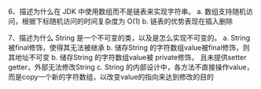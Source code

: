 
6、描述为什么在 JDK 中使用数组而不是链表来实现字符串。
a. 数组支持随机访问，根据下标随机访问的时间复杂度为 O(1)
b. 链表的优势表现在插入删除

7、描述为什么 String 是一个不可变的类，以及是怎么实现不可变的。
a. String 被final修饰，使得其无法被继承
b. 储存String 的字符数组value被final修饰，则其地址不可变
b. 储存String 的字符数组value被 private修饰， 且未提供setter getter，外部无法修改String
c. String 的内部设计中，各方法不直接操作value，而是copy一个新的字符数组，以改变value的指向来达到修改的目的




